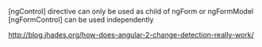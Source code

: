 [ngControl] directive can only be used as child of ngForm or ngFormModel
[ngFormControl] can be used independently

http://blog.jhades.org/how-does-angular-2-change-detection-really-work/
